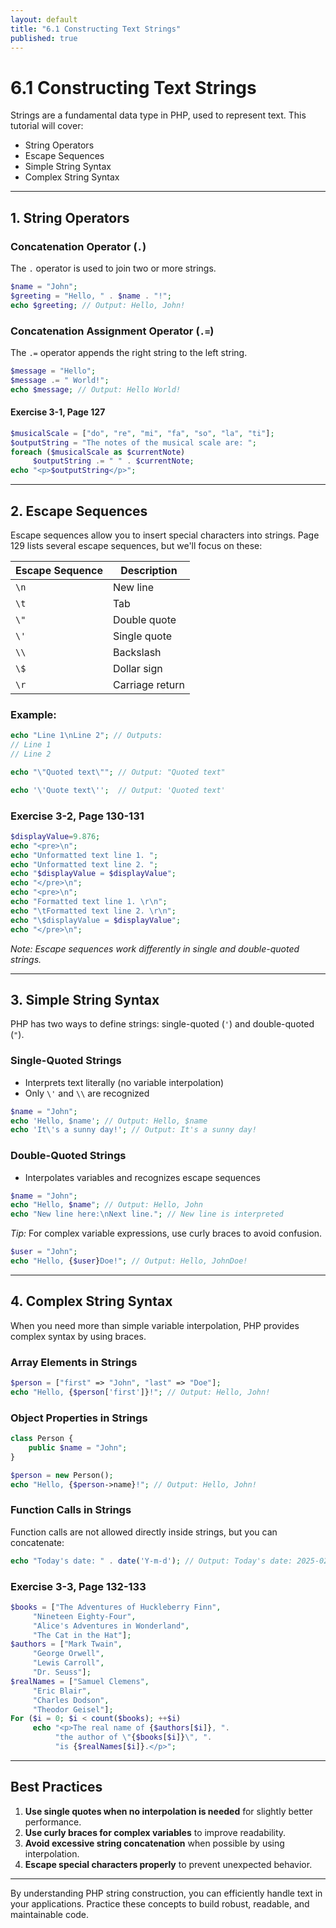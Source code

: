 ```yaml
---
layout: default
title: "6.1 Constructing Text Strings"
published: true
---
```


# 6.1 Constructing Text Strings

Strings are a fundamental data type in PHP, used to represent text. This tutorial will cover:

- String Operators
- Escape Sequences
- Simple String Syntax
- Complex String Syntax

---

## 1. String Operators

### Concatenation Operator (`.`)

The `.` operator is used to join two or more strings.

```php
$name = "John";
$greeting = "Hello, " . $name . "!";
echo $greeting; // Output: Hello, John!
```

### Concatenation Assignment Operator (`.=`)

The `.=` operator appends the right string to the left string.

```php
$message = "Hello";
$message .= " World!";
echo $message; // Output: Hello World!
```

#### Exercise 3-1, Page 127

```php
$musicalScale = ["do", "re", "mi", "fa", "so", "la", "ti"];
$outputString = "The notes of the musical scale are: ";
foreach ($musicalScale as $currentNote)
     $outputString .= " " . $currentNote;
echo "<p>$outputString</p>";
```

---

## 2. Escape Sequences

Escape sequences allow you to insert special characters into strings. Page 129 lists several escape sequences, but we'll focus on these:

| Escape Sequence | Description       |
|------------------|------------------|
| `\n`            | New line         |
| `\t`            | Tab              |
| `\"`            | Double quote     |
| `\'`            | Single quote     |
| `\\`            | Backslash        |
| `\$`            | Dollar sign      |
| `\r`            | Carriage return  |

### Example:

```php
echo "Line 1\nLine 2"; // Outputs:
// Line 1
// Line 2

echo "\"Quoted text\""; // Output: "Quoted text"

echo '\'Quote text\'';  // Output: 'Quoted text'
```

### Exercise 3-2, Page 130-131

```php
$displayValue=9.876;
echo "<pre>\n";
echo "Unformatted text line 1. ";
echo "Unformatted text line 2. ";
echo "$displayValue = $displayValue";
echo "</pre>\n";
echo "<pre>\n";
echo "Formatted text line 1. \r\n";
echo "\tFormatted text line 2. \r\n";
echo "\$displayValue = $displayValue";
echo "</pre>\n";
```

*Note: Escape sequences work differently in single and double-quoted strings.*

---

## 3. Simple String Syntax

PHP has two ways to define strings: single-quoted (`'`) and double-quoted (`"`).

### Single-Quoted Strings

- Interprets text literally (no variable interpolation)
- Only `\'` and `\\` are recognized

```php
$name = "John";
echo 'Hello, $name'; // Output: Hello, $name
echo 'It\'s a sunny day!'; // Output: It's a sunny day!
```

### Double-Quoted Strings

- Interpolates variables and recognizes escape sequences

```php
$name = "John";
echo "Hello, $name"; // Output: Hello, John
echo "New line here:\nNext line."; // New line is interpreted
```

*Tip:* For complex variable expressions, use curly braces to avoid confusion.

```php
$user = "John";
echo "Hello, {$user}Doe!"; // Output: Hello, JohnDoe!
```

---

## 4. Complex String Syntax

When you need more than simple variable interpolation, PHP provides complex syntax by using braces.

### Array Elements in Strings

```php
$person = ["first" => "John", "last" => "Doe"];
echo "Hello, {$person['first']}!"; // Output: Hello, John!
```

### Object Properties in Strings

```php
class Person {
    public $name = "John";
}

$person = new Person();
echo "Hello, {$person->name}!"; // Output: Hello, John!
```

### Function Calls in Strings

Function calls are not allowed directly inside strings, but you can concatenate:

```php
echo "Today's date: " . date('Y-m-d'); // Output: Today's date: 2025-02-17
```

### Exercise 3-3, Page 132-133

```php
$books = ["The Adventures of Huckleberry Finn",
     "Nineteen Eighty-Four",
     "Alice's Adventures in Wonderland",
     "The Cat in the Hat"];
$authors = ["Mark Twain",
     "George Orwell",
     "Lewis Carroll",
     "Dr. Seuss"];
$realNames = ["Samuel Clemens",
     "Eric Blair",
     "Charles Dodson",
     "Theodor Geisel"];
For ($i = 0; $i < count($books); ++$i) 
     echo "<p>The real name of {$authors[$i]}, ".
          "the author of \"{$books[$i]}\", ".
          "is {$realNames[$i]}.</p>";
```

---

## Best Practices

1. **Use single quotes when no interpolation is needed** for slightly better performance.
2. **Use curly braces for complex variables** to improve readability.
3. **Avoid excessive string concatenation** when possible by using interpolation.
4. **Escape special characters properly** to prevent unexpected behavior.

---

By understanding PHP string construction, you can efficiently handle text in your applications. Practice these concepts to build robust, readable, and maintainable code.

